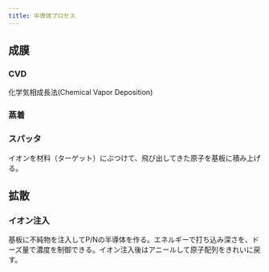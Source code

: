 ```yaml
---
title: 半導体プロセス
---
```


## 成膜

### CVD

化学気相成長法(Chemical Vapor Deposition)

### 蒸着


### スパッタ

イオンを材料（ターゲット）にぶつけて、飛び出してきた原子を基板に積み上げる。

## 拡散

### イオン注入

基板に不純物を注入してP/Nの半導体を作る。エネルギーで打ち込み深さを、ドーズ量で濃度を制御できる。イオン注入後はアニールして原子配列をきれいに戻す。
